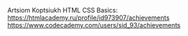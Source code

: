 Artsiom Koptsiukh
HTML CSS Basics: 
https://htmlacademy.ru/profile/id973907/achievements
https://www.codecademy.com/users/sid_93/achievements